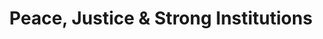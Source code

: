 ---
type: topic
title: Peace, Justice & Strong Institutions
description: Inclusive societies, strong institutions & access to justice
imageSource: https://www.un.org/sustainabledevelopment/wp-content/uploads/2018/05/E_SDG-goals_icons-individual-rgb-16.png
weight: 16
---